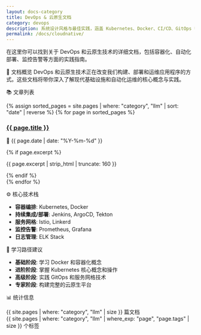 ```yaml
---
layout: docs-category
title: DevOps & 云原生文档
category: devops
description: 系统设计风格与最佳实践，涵盖 Kubernetes、Docker、CI/CD、GitOps 等云原生技术。
permalink: /docs/cloudnative/
---
```


在这里你可以找到关于 DevOps 和云原生技术的详细文档，包括容器化、自动化部署、监控告警等方面的实践指南。

📖 文档概览
DevOps 和云原生技术正在改变我们构建、部署和运维应用程序的方式。这些文档将带你深入了解现代基础设施和自动化运维的核心概念与实践。</p>

📚 文章列表

<div class="posts-list">
  {% assign sorted_pages = site.pages | where: "category", "llm" | sort: "date" | reverse %}
  {% for page in sorted_pages %}
    <div class="post-item">
      <h3><a href="{{ page.url | relative_url }}">{{ page.title }}</a></h3>
      <p class="post-meta">
        <span class="post-date">📅 {{ page.date | date: "%Y-%m-%d" }}</span>
      </p>
      {% if page.excerpt %}
        <p class="post-excerpt">{{ page.excerpt | strip_html | truncate: 160 }}</p>
      {% endif %}
    </div>
  {% endfor %}
</div>


⚙️ 核心技术栈
- **容器编排**: Kubernetes, Docker
- **持续集成/部署**: Jenkins, ArgoCD, Tekton
- **服务网格**: Istio, Linkerd
- **监控告警**: Prometheus, Grafana
- **日志管理**: ELK Stack


🎯 学习路径建议
- **基础阶段**: 学习 Docker 和容器化概念
- **进阶阶段**: 掌握 Kubernetes 核心概念和操作
- **高级阶段**: 实践 GitOps 和服务网格技术
- **专家阶段**: 构建完整的云原生平台

📊 统计信息
<div class="stats">
  <div class="stat-item">
    <span class="stat-number">{{ site.pages | where: "category", "llm" | size }}</span>
    <span class="stat-label">篇文档</span>
  </div>
  <div class="stat-item">
    <span class="stat-number">{{ site.pages | where: "category", "llm" | where_exp: "page", "page.tags" | size }}</span>
    <span class="stat-label">个标签</span>
  </div>
</div>